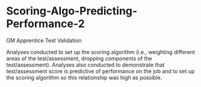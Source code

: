 # Scoring-Algo-Predicting-Performance-2
GM Apprentice Test Validation

Analyses conducted to set up the scoring algorithm (i.e., weighting different areas of the test/assessment, dropping components of the test/assessment). Analyses also conducted to demonstrate that test/assessment score is predictive of performance on the job and to set up the scoring algorithm so this relationship was high as possible.
